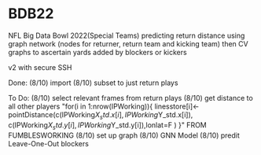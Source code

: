 # BDB22
NFL Big Data Bowl 2022(Special Teams)
predicting return distance using graph network (nodes for returner, return team and kicking team)
then CV graphs to ascertain yards added by blockers or kickers

v2 with secure SSH

Done:
(8/10) import
(8/10) subset to just return plays


To Do:
(8/10) select relevant frames from return plays
(8/10) get distance to all other players "for(i in 1:nrow(IPWorking)){
  linesstore[i]<-pointDistance(c(IPWorking$X_std.x[i], IPWorking$Y_std.x[i]), c(IPWorking$X_std.y[i], IPWorking$Y_std.y[i]),lonlat=F )
}" FROM FUMBLESWORKING
(8/10) set up graph
(8/10) GNN Model
(8/10) predit Leave-One-Out blockers

